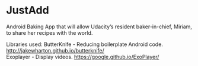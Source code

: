 # JustAdd
Android Baking App that will allow Udacity’s resident baker-in-chief, Miriam, to share her recipes with the world.

Libraries used:
ButterKnife - Reducing boilerplate Android code. http://jakewharton.github.io/butterknife/ <br/> Exoplayer - Display videos. https://google.github.io/ExoPlayer/

